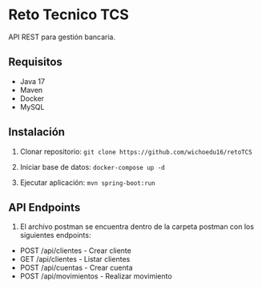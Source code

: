 # Reto Tecnico TCS

API REST para gestión bancaria.

## Requisitos

- Java 17
- Maven
- Docker
- MySQL

## Instalación

1. Clonar repositorio:
```git clone https://github.com/wichoedu16/retoTCS```

2. Iniciar base de datos:
```docker-compose up -d```

3. Ejecutar aplicación:
```mvn spring-boot:run```

## API Endpoints
1. El archivo postman se encuentra dentro de la carpeta postman con los siguientes endpoints:

- POST /api/clientes - Crear cliente
- GET /api/clientes - Listar clientes
- POST /api/cuentas - Crear cuenta
- POST /api/movimientos - Realizar movimiento
